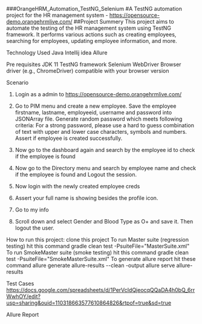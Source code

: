 ###OrangeHRM_Automation_TestNG_Selenium
#A TestNG automation project for the HR management system - https://opensource-demo.orangehrmlive.com/
##Project Summery
This project aims to automate the testing of the HR management system using TestNG framework. It performs various actions such as creating employees, searching for employees, updating employee information, and more.

Technology Used
Java
Intellij idea
Allure

Pre requisites
JDK 11
TestNG framework
Selenium WebDriver
Browser driver (e.g., ChromeDriver) compatible with your browser version

Scenario
1. Login as a admin to https://opensource-demo.orangehrmlive.com/

2. Go to PIM menu and create a new employee. Save the employee firstname, lastname, employeeid, username and password into JSONArray file. Generate random password which meets following criteria: For a strong password, please use a hard to guess combination of text with upper and lower case characters, symbols and numbers. Assert if employee is created successfully.

3. Now go to the dashboard again and search by the employee id to check if the employee is found

4. Now go to the Directory menu and search by employee name and check if the employee is found and Logout the session.

5. Now login with the newly created employee creds

6. Assert your full name is showing besides the profile icon.

7. Go to my info

8. Scroll down and select Gender and Blood Type as O+ and save it. Then logout the user.

How to run this project:
clone this project
To run Master suite (regression testing) hit this command gradle clean test -PsuiteFile="MasterSuite.xml"
To run SmokeMaster suite (smoke testing) hit this command gradle clean test -PsuiteFile="SmokeMasterSuite.xml"
To generate allure report hit these command
allure generate allure-results --clean -output
allure serve allure-results

Test Cases
https://docs.google.com/spreadsheets/d/1PerVcIdQjeocqQQaDA4h0bQ_6rrWwhOY/edit?usp=sharing&ouid=110318663577610864826&rtpof=true&sd=true

Allure Report





